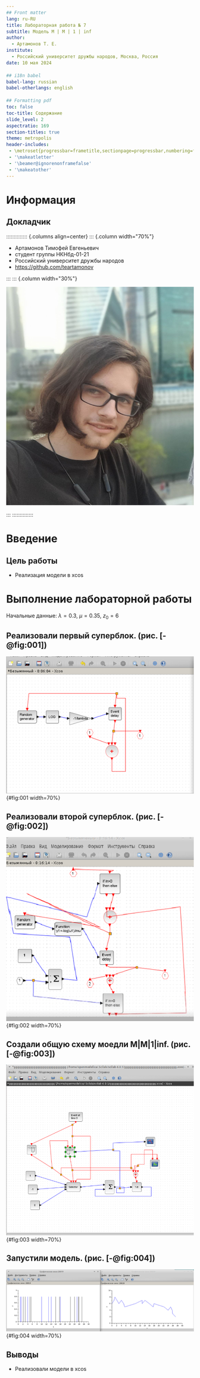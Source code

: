 ```yaml
---
## Front matter
lang: ru-RU
title: Лабораторная работа № 7
subtitle: Модель M | M | 1 | inf
author:
  - Артамонов Т. Е.
institute:
  - Российский университет дружбы народов, Москва, Россия
date: 10 мая 2024

## i18n babel
babel-lang: russian
babel-otherlangs: english

## Formatting pdf
toc: false
toc-title: Содержание
slide_level: 2
aspectratio: 169
section-titles: true
theme: metropolis
header-includes:
 - \metroset{progressbar=frametitle,sectionpage=progressbar,numbering=fraction}
 - '\makeatletter'
 - '\beamer@ignorenonframefalse'
 - '\makeatother'
---
```


# Информация

## Докладчик

:::::::::::::: {.columns align=center}
::: {.column width="70%"}

  * Артамонов Тимофей Евгеньевич
  * студент группы НКНбд-01-21
  * Российский университет дружбы народов
  * <https://github.com/teartamonov>

:::
::: {.column width="30%"}

![](image/ava.jpg)

:::
::::::::::::::

# Введение

## Цель работы

- Реализация модели в xcos
  
# Выполнение лабораторной работы

Начальные данные: $\lambda = 0.3$, $\mu = 0.35$, $z_0 = 6$

## Реализовали первый суперблок. (рис. [-@fig:001])

![Суперблок, моделирующий поступление заявок](image/10.PNG){#fig:001 width=70%}

## Реализовали второй суперблок. (рис. [-@fig:002])

![ Суперблок, моделирующий обработку заявок](image/11.png){#fig:002 width=70%}

## Создали общую схему моедли M|M|1|inf. (рис. [-@fig:003])

![Фазовый портрет модели](image/12.PNG){#fig:003 width=70%}

## Запустили модель. (рис. [-@fig:004])

![Обработка заявок(слева)(синий - поступление, черный обработка), динамика размера очереди(справа)](image/2.PNG){#fig:004 width=70%}

## Выводы

- Реализовали модели в xcos
  
